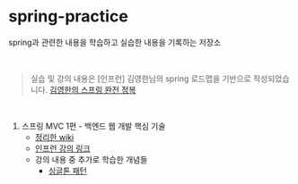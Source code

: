 # spring-practice
spring과 관련한 내용을 학습하고 실습한 내용을 기록하는 저장소

<br>

> 실습 및 강의 내용은 [인프런] 김영한님의 spring 로드맵을 기반으로 작성되었습니다.
> [김영한의 스프링 완전 정복](https://www.inflearn.com/roadmaps/373)


<br>

1. 스프링 MVC 1편 - 백엔드 웹 개발 핵심 기술
   - [정리한 wiki](https://github.com/Hambak-note/spring-practice/wiki/%EC%8A%A4%ED%94%84%EB%A7%81-MVC-1%ED%8E%B8-%E2%80%90-%EB%B0%B1%EC%97%94%EB%93%9C-%EC%9B%B9-%EA%B0%9C%EB%B0%9C-%ED%95%B5%EC%8B%AC-%EA%B8%B0%EC%88%A0)
   - [인프런 강의 링크](https://www.inflearn.com/course/%EC%8A%A4%ED%94%84%EB%A7%81-mvc-1/dashboard)
   - 강의 내용 중 추가로 학습한 개념들
      - [싱글톤 패턴](https://github.com/Hambak-note/learning-design-patterns/wiki/%EC%8B%B1%EA%B8%80%ED%86%A4-%ED%8C%A8%ED%84%B4(Singleton)-%ED%8C%A8%ED%84%B4) 

